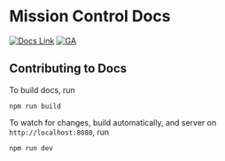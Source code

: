 # Mission Control Docs

[![Docs Link](https://img.shields.io/badge/style-spacerace.io-green.svg?style=flat&label=website)](http://spacerace.io)
[![GA](https://ga-beacon.appspot.com/UA-70817336-2/space-race/space-race.github.io?pixel)](https://github.com/igrigorik/ga-beacon)

## Contributing to Docs

To build docs, run

```
npm run build
```

To watch for changes, build automatically, and server on `http://localhost:8080`, run

```
npm run dev
```
